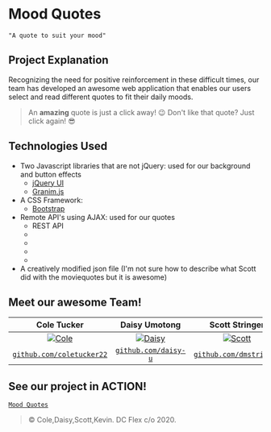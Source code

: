 # Mood Quotes
```
"A quote to suit your mood"
```
## Project Explanation
Recognizing the need for positive reinforcement in these difficult times, our team has developed an awesome web application that enables our users select and read different quotes to fit their daily moods.
> An **amazing** quote is just a click away! :wink:
> Don't like that quote? Just click again! :sunglasses:

## Technologies Used
- Two Javascript libraries that are not jQuery: used for our background and button effects
    - [jQuery UI](https://jqueryui.com/)
    - [Granim.js](https://sarcadass.github.io/granim.js/)
- A CSS Framework:
    - [Bootstrap](https://getbootstrap.com/)
- Remote API's using AJAX: used for our quotes
    - REST API
    - 
    - 
    - 
    - 
- A creatively modified json file (I'm not sure how to describe what Scott did with the moviequotes but it is awesome)

## Meet our awesome Team!
| **Cole Tucker** | **Daisy Umotong** | **Scott Stringer**| **Kevin Withrow** |
| :-------------: |:-----------------:| :----------------:| :----------------:|
| [![Cole](https://github.com/coletucker22/phase-1-project/blob/master/images/mustang.jpgs=200)](https://github.com/coletucker22/phase-1-project)    | [![Daisy](https://github.com/coletucker22/phase-1-project/blob/master/images/nurse.jpgs=200)](https://github.com/coletucker22/phase-1-project) | [![Scott](https://github.com/coletucker22/phase-1-project/blob/master/images/wizard.jpgs=200)](https://github.com/coletucker22/phase-1-project)  | [![Kevin](https://github.com/coletucker22/phase-1-project/blob/master/images/britney.jpgs=200)](https://github.com/coletucker22/phase-1-project)  |
| <a href="https://github.com/coletucker22" target="_blank">`github.com/coletucker22`</a> | <a href="https://github.com/daisy-u" target="_blank">`github.com/daisy-u`</a> | <a href="https://github.com/dmstringer" target="_blank">`github.com/dmstringer`</a> | <a href="https://github.com/KevinWithrow" target="_blank">`github.com/KevinWithrow`</a> |

## See our project in ACTION!
<a href="https://sharp-raman-ff18c6.netlify.com/#" target="_blank">`Mood Quotes`</a>

> © Cole,Daisy,Scott,Kevin. DC Flex c/o 2020.
